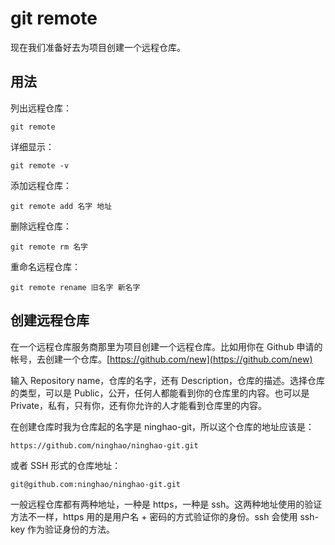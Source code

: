 # git remote

现在我们准备好去为项目创建一个远程仓库。

## 用法

列出远程仓库：

```
git remote
```

详细显示：

```
git remote -v
```

添加远程仓库：

```
git remote add 名字 地址
```

删除远程仓库：

```
git remote rm 名字
```

重命名远程仓库：

```
git remote rename 旧名字 新名字
```

## 创建远程仓库

在一个远程仓库服务商那里为项目创建一个远程仓库。比如用你在 Github 申请的帐号，去创建一个仓库。[https://github.com/new](https://github.com/new)

输入 Repository name，仓库的名字，还有 Description，仓库的描述。选择仓库的类型，可以是 Public，公开，任何人都能看到你的仓库里的内容。也可以是 Private，私有，只有你，还有你允许的人才能看到仓库里的内容。

在创建仓库时我为仓库起的名字是 ninghao-git，所以这个仓库的地址应该是：

```
https://github.com/ninghao/ninghao-git.git
```

或者 SSH 形式的仓库地址：

```
git@github.com:ninghao/ninghao-git.git
```

一般远程仓库都有两种地址，一种是 https，一种是 ssh。这两种地址使用的验证方法不一样，https 用的是用户名 + 密码的方式验证你的身份。ssh 会使用 ssh-key 作为验证身份的方法。









